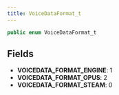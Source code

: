```yaml
---
title: VoiceDataFormat_t
---
```


```csharp
public enum VoiceDataFormat_t
```

## Fields

- **VOICEDATA_FORMAT_ENGINE**: 1
- **VOICEDATA_FORMAT_OPUS**: 2
- **VOICEDATA_FORMAT_STEAM**: 0

